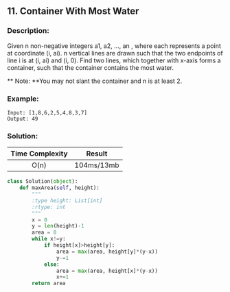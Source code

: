 ## 11. Container With Most Water ##
### Description: ###
Given n non-negative integers a1, a2, ..., an , where each represents a point at coordinate (i, ai). n vertical lines are drawn such that the two endpoints of line i is at (i, ai) and (i, 0). Find two lines, which together with x-axis forms a container, such that the container contains the most water.

** Note: **You may not slant the container and n is at least 2.
### Example: ###
```
Input: [1,8,6,2,5,4,8,3,7]
Output: 49
```

### Solution: ###

|Time Complexity|Result|
|:---:|:---:|
|O(n)|104ms/13mb|
```python
class Solution(object):
    def maxArea(self, height):
        """
        :type height: List[int]
        :rtype: int
        """
        x = 0
        y = len(height)-1
        area = 0
        while x!=y:
            if height[x]>height[y]:
                area = max(area, height[y]*(y-x))
                y-=1
            else:
                area = max(area, height[x]*(y-x))
                x+=1
        return area
```
